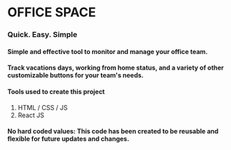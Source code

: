 # OFFICE SPACE

### Quick. Easy. Simple

#### Simple and effective tool to monitor and manage your office team.

#### Track vacations days, working from home status, and a variety of other customizable buttons for your team's needs.

#### Tools used to create this project

1. HTML / CSS / JS
2. React JS

#### No hard coded values: This code has been created to be reusable and flexible for future updates and changes.
